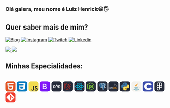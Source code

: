 
### Olá galera, meu nome é Luiz Henrick😁🖐

## Quer saber mais de mim?

[![Blog](https://img.shields.io/website?label=luizhenrick-developer.com&style=for-the-badge&url=https://luizhenrick-programmer.github.io/luizhenrick-developer/)](https://luizhenrick-programmer.github.io/luizhenrick-developer/)
[![Instagram](https://img.shields.io/badge/Instagram-E4405F?style=for-the-badge&logo=instagram&logoColor=white)](https://instagram.com/developer_abreu)
[![Twitch](	https://img.shields.io/badge/Twitch-9146FF?style=for-the-badge&logo=twitch&logoColor=white)](https://www.twitch.tv/deputadohenrick)
[![Linkedin](https://img.shields.io/badge/LinkedIn-0077B5?style=for-the-badge&logo=linkedin&logoColor=white)](https://www.linkedin.com/in/luiz-henrick-abreu-74b474224/)

<div>
  <a href="https://github.com/luizhenrick-programmer">
    <img height="200em" class="color" src="https://github-readme-stats.vercel.app/api?username=luizhenrick-programmer&count_private=true&show_icons=true&bg_color=30,000000,4169E1&title_color=fff&text_color=fff" />
    <img height="200em" src="https://github-readme-stats.vercel.app/api/top-langs/?username=luizhenrick-programmer&layout=donut&bg_color=30,4169E1,000000&title_color=fff&text_color=fff" />
  </a>
 </div>

## Minhas Especialidades:

<div style="display: inline-block; "><br/>
    <code><img height="32" src="https://github.com/tandpfun/skill-icons/blob/main/icons/HTML.svg" alt="HTML5"/></code>
    <code><img height="32" src="https://github.com/tandpfun/skill-icons/blob/main/icons/CSS.svg" alt="CSS"/></code>
    <code><img height="32" src="https://github.com/tandpfun/skill-icons/blob/main/icons/JavaScript.svg" alt="Javascript"/></code>
    <code><img height="32" src="https://github.com/tandpfun/skill-icons/blob/main/icons/Bootstrap.svg" alt="Bootstrap"/></code>
    <code><img height="32" src="https://github.com/tandpfun/skill-icons/blob/main/icons/PHP-Dark.svg" alt="PHP"/></code>
    <code><img height="32" src="https://github.com/tandpfun/skill-icons/blob/main/icons/Laravel-Dark.svg" alt="Laravel"/></code>
    <code><img height="32" src="https://github.com/tandpfun/skill-icons/blob/main/icons/React-Dark.svg" alt="React"/></code>
    <code><img height="32" src="https://github.com/tandpfun/skill-icons/blob/main/icons/NodeJS-Dark.svg" alt="Nodejs"/></code>
    <code><img height="32" src="https://github.com/tandpfun/skill-icons/blob/main/icons/PostgreSQL-Dark.svg" alt="PostgreSQL"/></code>
    <code><img height="32" src="https://github.com/tandpfun/skill-icons/blob/main/icons/MySQL-Dark.svg" alt="MySQL"/></code>
    <code><img height="32" src="https://github.com/tandpfun/skill-icons/blob/main/icons/Python-Dark.svg" alt="Python"/></code>
  <code><img height="32" src="https://github.com/tandpfun/skill-icons/blob/main/icons/Java-Light.svg" alt="Java"/></code>
    <code><img height="32" src="https://github.com/tandpfun/skill-icons/blob/main/icons/C.svg" alt="C"/></code>
    <code><img height="32" src="https://github.com/tandpfun/skill-icons/blob/main/icons/Figma-Dark.svg" alt="Figma"/></code>
    <code><img height="32" src="https://github.com/tandpfun/skill-icons/blob/main/icons/Git.svg" alt="Git"/></code>
</div>
